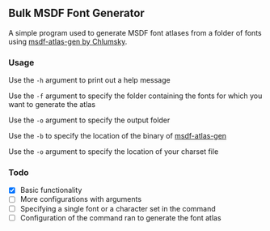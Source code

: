 ## Bulk MSDF Font Generator
A simple program used to generate MSDF font atlases from a folder of fonts using [msdf-atlas-gen by Chlumsky](https://github.com/Chlumsky/msdf-atlas-gen).

### Usage
Use the `-h` argument to print out a help message

Use the `-f` argument to specify the folder containing the fonts for which you want to generate the atlas

Use the `-o` argument to specify the output folder

Use the `-b` to specify the location of the binary of [msdf-atlas-gen](https://github.com/Chlumsky/msdf-atlas-gen)

Use the `-o` argument to specify the location of your charset file

### Todo
- [x] Basic functionality
- [ ] More configurations with arguments
- [ ] Specifying a single font or a character set in the command
- [ ] Configuration of the command ran to generate the font atlas 
